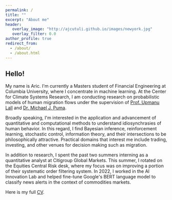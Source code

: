 ```yaml
---
permalink: /
title: ""
excerpt: "About me"
header:
   overlay_image: "http://ajcutuli.github.io/images/newyork.jpg"
   overlay_filter: 0.0
author_profile: true
redirect_from: 
  - /about/
  - /about.html 
---
```


**Hello!**
---
My name is Aric. I'm currently a Masters student of Financial Engineering at Columbia University, where I concentrate in machine learning. At the Center for Climate Systems Research, I am conducting research on probabilistic models of human migration flows under the supervision of [Prof. Upmanu Lall](http://www.columbia.edu/~ula2/) and [Dr. Michael J. Puma](https://people.climate.columbia.edu/users/profile/michael-joseph-puma).

Broadly speaking, I'm interested in the application and advancement of quantitative and computational methods to understand idiosynchrasies of human behavior. In this regard, I find Bayesian inference, reinforcement learning, stochastic control, information theory, and their intersections to be philosophically attractive. Practical domains that interest me include trading, investing, and other venues for decision making such as migration.

In addition to research, I spent the past two summers interning as a quantitative analyst at Citigroup Global Markets. This summer, I rotated on the Equities Central Risk desk, where my focus was on improving a portion of their systematic order filtering system. In 2022, I worked in the AI Innovation Lab and helped fine-tune Google's BERT language model to classify news alerts in the context of commodities markets.

Here is my full [CV](/files/Aric_Cutuli_CV.pdf).
